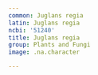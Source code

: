 ```yaml
---
common: Juglans regia
latin: Juglans regia
ncbi: '51240'
title: Juglans regia
group: Plants and Fungi
image: .na.character

---
```

